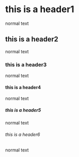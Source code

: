# this is a header1
normal text
## this is a header2
normal text
### this is a header3
normal text
#### this is a header4
normal text
##### this is a header5
normal text
###### this is a header6
normal text

